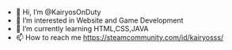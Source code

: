 - 👋 Hi, I’m @KairyosOnDuty
- 👀 I’m interested in Website and Game Development
- 🌱 I’m currently learning HTML,CSS,JAVA
- 📫 How to reach me https://steamcommunity.com/id/kairyosss/

<!---
KairyosOnDuty/KairyosOnDuty is a ✨ special ✨ repository because its `README.md` (this file) appears on your GitHub profile.
You can click the Preview link to take a look at your changes.
--->
